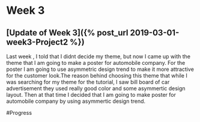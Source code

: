 # Week 3
## [Update of Week 3]({% post_url 2019-03-01-week3-Project2 %})
Last week , I told that I didnt decide my theme, but now I came up with the theme that I am going to make a poster for 
automobile company. For the poster I am going to use asymmetric design trend to make it more attractive for the customer look.The reason behind choosing this theme that while I was searching for my theme for the tutorial, I saw bill board of car advertisement they used really good color and some asymmertic design layout. Then at that time I decided that I am going to make poster for automobile company by using asymmertic design trend. 

#Progress
